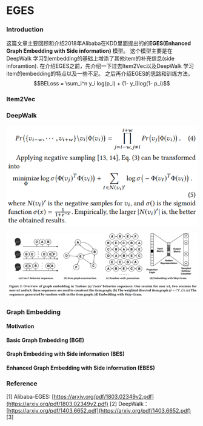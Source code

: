 # EGES

### Introduction

这篇文章主要回顾和介绍2018年Alibaba在KDD里面提出的的**EGES(Enhanced Graph Embedding with Side information)** 模型。 这个模型主要是在DeepWalk 学习到embedding的基础上增添了其他item的补充信息(side inforamtion). 在介绍EGES之前，先介绍一下过去Item2Vec以及DeepWalk 学习item的embedding的特点以及一些不足。 之后再介绍EGES的思路和训练方法。  $$BELoss = \sum_i^n y_i log(p_i) + (1- y_i)log(1- p_i)$$&#x20;

### Item2Vec

### DeepWalk

![DeepWalk-objective](../.gitbook/assets/image.png)

![](../.gitbook/assets/deepwalk-process.png)

### Graph Embedding

#### Motivation

#### Basic Graph Embedding (BGE)

#### Graph Embedding with Side information (BES)

#### Enhanced Graph Embedding with Side information (EBES)

### Reference

\[1] Alibaba-EGES: [https://arxiv.org/pdf/1803.02349v2.pdf](https://arxiv.org/pdf/1803.02349v2.pdf) \[2] DeepWalk： [https://arxiv.org/pdf/1403.6652.pdf](https://arxiv.org/pdf/1403.6652.pdf) \[3]
